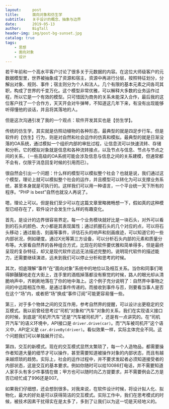 ```yaml
---
layout:     post
title:      面向对象和仿生学
subtitle:   关于设计的概念、抽象与边界
date:       2019-05-13
author:     BigTall
header-img: img/post-bg-sunset.jpg
catalog: true
tags:
    - 思想
    - 面向对象
    - 设计
---
```


若干年前和一个高水平客户讨论了很多关于元数据的内容。在这位大师级客户的元数据模型里，世界被抽象成了资源和宿主，资源中再进行分层，按照特征划分，分解出对象、规则、事件；宿主则分为个人和法人。几个有限的基本元素之间各司其职，构成了世界的千变万化。这个模型非常优雅，可以解释大多数的业务运作过程，所以它是一个有效的模型。只可惜因为商务的关系未能深入合作，最后我的这位客户找了一个合作方，天天开会对牛弹琴，不知道这几年下来，有没有出现能够听得懂他的谈话，并且将其落地的人。

但是这次沟通引发了我的一个观点：软件开发其实也是【仿生学】。

传统的仿生学，其实就是仿照动植物的各种形态，最典型的就是四足步行车。但是软件的【仿生】行为，则是对自然和社会运作的仿真和模拟。最典型的就是日渐没落的OA系统，通过模拟一个组织内部的审批过程，让信息流可以快速流转、存储和分析。它的模拟对象就是信息和各种流转接点，以及节点与信息、节点与节点之间的关系，（一些高级的OA系统可能会涉及信息与信息之间的关系建模，但通常都不会有，仅限于消息回复时候的引用而已）。

很自然会引出一个问题：什么样的模型可以模拟整个社会？也就是说，我们通过这个模型，理论上就可以模拟整个社会的运作，并且模型可以转化为可以支撑业务系统，甚至本身就是可执行的。这样我们可以用一种语言，一个平台统一天下所有的程序。“PHP is best”自然也就没人再说了。

嗯，理论上可以。但是我们至少可以在这篇文章里略微畅想一下，假如真的这种模型已经存在了，软件设计会发生什么样的有趣变化。

首先，是设计的边界很容易界定。每一个业务模块就好比是一块石头，对外可以看到的石头的颜色、大小都是其表现属性；通过抓握石头的几个对应的点，可以将石头移动；通过敲击、刻画等事件，评估石头的响声和刻画痕迹，可以知道它的一些内部状况，例如硬度。通过X光等第三方设备，可以分析石头内部的元素和质量分布等。大家看自然界的各种组合方式，比现在的软件要优雅和简单得多，但是最终呈现的复杂特征，却又是现代软件远远无法描述完整的。说明现代软件的描述能力，还需要继续演进，远未到我们可以停止分析和思考的时候。

其次，彻底理解“事件”在“面向对象”系统中的地位以及相互关系。当你和同事们喝得醉醺醺地走在大街上，连手里的酒瓶掉落都没有察觉的时候，路人的眼光却从清脆响声中，齐刷刷地落在了你的地中海上。这个例子充分说明了：自然界中事物之间的中远距相互作用，是通过事件传递的。而接收到事件与否，则要看当事人是否在这个“场”内，或者把“场”换成“事件订阅”可能更容易懂一些。

第三，对于多个物体之间的交互作用，参考自然界的提醒，可以设计出更稳定的交互模式。我以前曾经思考过“司机”对象和“汽车”对象的关系，我们在实现语义接口的时候，到底是“司机开汽车”还是“汽车被司机开”，还是有一点讲究的。在“司机开汽车”的语义环境中，API接口是 `driver.drive(car)`。而“汽车被司机开”这个语义中，API定义是 `car.driveBy(driver)`。看似效果一样，实际主体完全不同。这个问题我们可以单独展开讨论。

第四，交互的新模式。现在的交互模式显然太繁琐了，每一个人造物品，都需要操作者知道大量的细节才可以操作，甚至需要知道被操作对象的内部状态，而且有越来越烦琐的趋势。实际上，社会的运作过程中，并不要求发起者必须知道接受者的内部状态，这是交互的基本要求。例如你随时可以给10086打电话，并不需要知道人家手头有多少件事情在做；甲方也可以随时向乙方提要求，并不需要例会乙方是否已经忙成了996还是007。

如果我们仔细想，还会想到很多。对我来说，在软件设计时候，将设计拟人化、拟物化，最大的好处是可以获得简洁的交互模式。实际工作中，我们在思考模式的时候，被技术因素干扰得实在是太多了，多到了让我们以为这一切是天经地义的。






